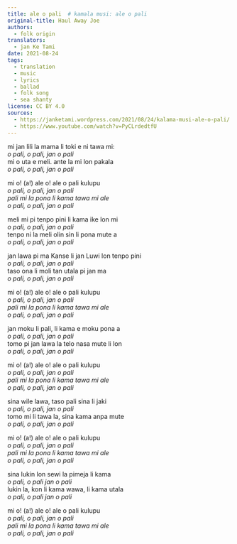 ```yaml
---
title: ale o pali  # kamala musi: ale o pali
original-title: Haul Away Joe
authors:
  - folk origin
translators:
  - jan Ke Tami
date: 2021-08-24
tags:
  - translation
  - music
  - lyrics
  - ballad
  - folk song
  - sea shanty
license: CC BY 4.0
sources:
  - https://janketami.wordpress.com/2021/08/24/kalama-musi-ale-o-pali/
  - https://www.youtube.com/watch?v=PyCLrdedtfU
---
```


mi jan lili la mama li toki e ni tawa mi:  \
*o pali, o pali, jan o pali*  \
mi o uta e meli. ante la mi lon pakala  \
*o pali, o pali, jan o pali*

mi o! (a!) ale o! ale o pali kulupu  \
*o pali, o pali, jan o pali*  \
*pali mi la pona li kama tawa mi ale*  \
*o pali, o pali, jan o pali*

meli mi pi tenpo pini li kama ike lon mi  \
*o pali, o pali, jan o pali*  \
tenpo ni la meli olin sin li pona mute a  \
*o pali, o pali, jan o pali*

jan lawa pi ma Kanse li jan Luwi lon tenpo pini  \
*o pali, o pali, jan o pali*  \
taso ona li moli tan utala pi jan ma  \
*o pali, o pali, jan o pali*

mi o! (a!) ale o! ale o pali kulupu  \
*o pali, o pali, jan o pali*  \
*pali mi la pona li kama tawa mi ale*  \
*o pali, o pali, jan o pali*

jan moku li pali, li kama e moku pona a  \
*o pali, o pali, jan o pali*  \
tomo pi jan lawa la telo nasa mute li lon  \
*o pali, o pali, jan o pali*

mi o! (a!) ale o! ale o pali kulupu  \
*o pali, o pali, jan o pali*  \
*pali mi la pona li kama tawa mi ale*  \
*o pali, o pali, jan o pali*

sina wile lawa, taso pali sina li jaki  \
*o pali, o pali, jan o pali*  \
tomo mi li tawa la, sina kama anpa mute  \
*o pali, o pali, jan o pali*

mi o! (a!) ale o! ale o pali kulupu  \
*o pali, o pali, jan o pali*  \
*pali mi la pona li kama tawa mi ale*  \
*o pali, o pali, jan o pali*

sina lukin lon sewi la pimeja li kama  \
*o pali, o pali jan o pali*  \
lukin la, kon li kama wawa, li kama utala  \
*o pali, o pali jan o pali*

mi o! (a!) ale o! ale o pali kulupu  \
*o pali, o pali, jan o pali*  \
*pali mi la pona li kama tawa mi ale*  \
*o pali, o pali, jan o pali*
